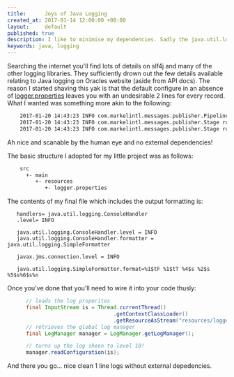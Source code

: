 ```yaml
---
title:      Joys of Java Logging
created_at: 2017-01-14 12:00:00 +00:00
layout:     default
published: true
description: I like to minimise my dependencies. Sadly the java.util.logging library is rather sparse on documentation when it comes to Uberjars. Read on for how I tamed this particular beast (more of a rabbit than a big cat).
keywords: java, logging
---
```


Searching the internet you'll find lots of details on slf4j and many of the other logging libraries. They sufficiently drown out the few details available relating to Java logging on Oracles website (aside from API docs). The reason I started shaving this yak is that the default configure in an absence of [logger.properties](https://docs.oracle.com/cd/E19717-01/819-7753/gcblo/) leaves you with an undesirable 2 lines for every record. What I wanted was something more akin to the following:

```bash
    2017-01-20 14:43:23 INFO com.markelintl.messages.publisher.Pipeline start executing 3 stages
    2017-01-20 14:43:23 INFO com.markelintl.messages.publisher.Stage run startup - acme.VendorStage
    2017-01-20 14:43:23 INFO com.markelintl.messages.publisher.Stage run startup - acme.MapStage
```

Ah nice and scanable by the human eye and no external dependencies!

The basic structure I adopted for my little project was as follows:

```bash
    src
      +- main
         +- resources
            +- logger.properties
```

The contents of my final file which includes the output formatting is:

 ```properties
    handlers= java.util.logging.ConsoleHandler
    .level= INFO

    java.util.logging.ConsoleHandler.level = INFO
    java.util.logging.ConsoleHandler.formatter = java.util.logging.SimpleFormatter

    javax.jms.connection.level = INFO

    java.util.logging.SimpleFormatter.format=%1$tF %1$tT %4$s %2$s %5$s%6$s%n
 ```

Once you've done that you'll need to wire it into your code thusly:

```java
      // loads the log properites
      final InputStream is = Thread.currentThread()
                                  .getContextClassLoader()
                                  .getResourceAsStream("resources/logger.properties");
      // retrieves the global log manager
      final LogManager manager = LogManager.getLogManager();

      // turns up the log sheen to level 10!
      manager.readConfiguration(is);
```

And there you go... nice clean 1 line logs without external depedencies.
